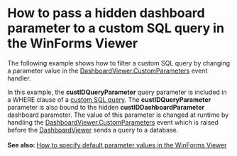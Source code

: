 # How to pass a hidden dashboard parameter to a custom SQL query in the WinForms Viewer


<p>The following example shows how to filter a custom SQL query by changing a parameter value in the <a href="https://documentation.devexpress.com/#Dashboard/DevExpressDashboardWinDashboardViewer_CustomParameterstopic">DashboardViewer.CustomParameters</a> event handler.</p>
<p>In this example, the <strong>custIDQueryParameter</strong> query parameter is included in a WHERE clause of a <a href="https://documentation.devexpress.com/#Dashboard/CustomDocument115212">custom SQL query</a>. The <strong>custIDQueryParameter </strong>parameter is also bound to the hidden <strong>custIDDashboardParameter</strong> dashboard parameter. The value of this parameter is changed at runtime by handling the <a href="https://documentation.devexpress.com/#Dashboard/DevExpressDashboardWinDashboardViewer_CustomParameterstopic">DashboardViewer.CustomParameters</a> event which is raised before the <a href="https://documentation.devexpress.com/#Dashboard/clsDevExpressDashboardWinDashboardViewertopic">DashboardViewer</a> sends a query to a database.<br><br><strong>See also: </strong><a href="https://www.devexpress.com/Support/Center/p/T475858">How to specify default parameter values in the WinForms Viewer</a></p>

<br/>


